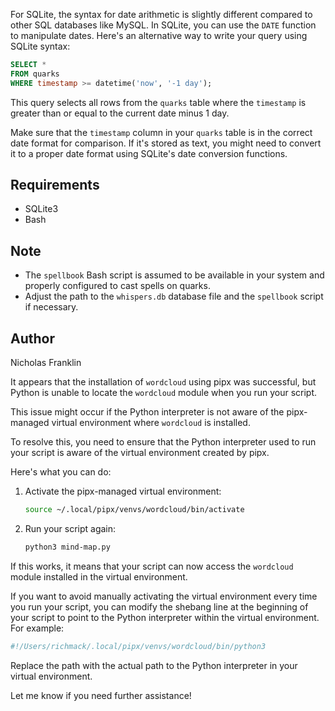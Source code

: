 For SQLite, the syntax for date arithmetic is slightly different compared to other SQL databases like MySQL. In SQLite, you can use the `DATE` function to manipulate dates. Here's an alternative way to write your query using SQLite syntax:

```sql
SELECT *
FROM quarks
WHERE timestamp >= datetime('now', '-1 day');
```

This query selects all rows from the `quarks` table where the `timestamp` is greater than or equal to the current date minus 1 day.

Make sure that the `timestamp` column in your `quarks` table is in the correct date format for comparison. If it's stored as text, you might need to convert it to a proper date format using SQLite's date conversion functions.


## Requirements
- SQLite3
- Bash

## Note
- The `spellbook` Bash script is assumed to be available in your system and properly configured to cast spells on quarks.
- Adjust the path to the `whispers.db` database file and the `spellbook` script if necessary.

## Author
Nicholas Franklin

It appears that the installation of `wordcloud` using pipx was successful, but Python is unable to locate the `wordcloud` module when you run your script.

This issue might occur if the Python interpreter is not aware of the pipx-managed virtual environment where `wordcloud` is installed.

To resolve this, you need to ensure that the Python interpreter used to run your script is aware of the virtual environment created by pipx.

Here's what you can do:

1. Activate the pipx-managed virtual environment:
   ```bash
   source ~/.local/pipx/venvs/wordcloud/bin/activate
   ```

2. Run your script again:
   ```bash
   python3 mind-map.py
   ```

If this works, it means that your script can now access the `wordcloud` module installed in the virtual environment.

If you want to avoid manually activating the virtual environment every time you run your script, you can modify the shebang line at the beginning of your script to point to the Python interpreter within the virtual environment. For example:
```python
#!/Users/richmack/.local/pipx/venvs/wordcloud/bin/python3
```
Replace the path with the actual path to the Python interpreter in your virtual environment.

Let me know if you need further assistance!
